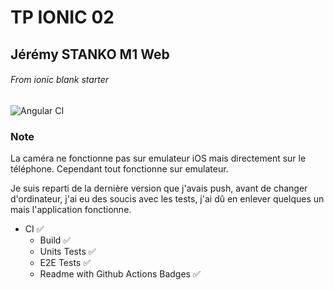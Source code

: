 # TP IONIC 02

## Jérémy STANKO M1 Web 

###### From _ionic blank starter_
![Angular CI](https://github.com/OiseauPython/tp02/workflows/Angular%20CI/badge.svg)


### Note
La caméra ne fonctionne pas sur emulateur iOS mais directement sur le téléphone. Cependant tout fonctionne sur emulateur.

Je suis reparti de la dernière version que j'avais push, avant de changer d'ordinateur, j'ai eu des soucis avec les tests, j'ai dû en enlever quelques un mais l'application fonctionne.


- CI :white_check_mark:
    - Build :white_check_mark:
    - Units Tests :white_check_mark:
    - E2E Tests :white_check_mark:
    - Readme with Github Actions Badges :white_check_mark:
